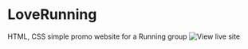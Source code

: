 # LoveRunning
HTML, CSS simple promo website for a Running group
![View live site](https://jhodgkins.github.io/LoveRunning/)